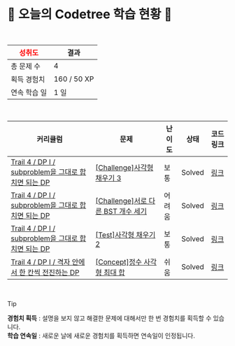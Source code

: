 # 🌲 오늘의 Codetree 학습 현황 🌲

<br />

| <span style="color:red;display:block;text-align:center;"> **성취도**</span> | 결과 |
|---|---|
| 총 문제 수 | 4 |
| 획득 경험치 | 160 / 50 XP |
| 연속 학습 일 | 1 일 |

<br />

|커리큘럼|문제|난이도|상태|코드 링크|
|---|---|---|---|---|
|[Trail 4 / DP I / subproblem을 그대로 합치면 되는 DP](https://www.codetree.ai/trail-info/intermediate-low/)|[[Challenge]사각형 채우기 3](https://www.codetree.ai/trails/complete/curated-cards/challenge-rectangle-fill-3/)|보통|Solved|[링크](https://github.com/dlrkdms125/codingtest/blob/main/250803/%EC%82%AC%EA%B0%81%ED%98%95%20%EC%B1%84%EC%9A%B0%EA%B8%B0%203/rectangle-fill-3.java)|
|[Trail 4 / DP I / subproblem을 그대로 합치면 되는 DP](https://www.codetree.ai/trail-info/intermediate-low/)|[[Challenge]서로 다른 BST 개수 세기](https://www.codetree.ai/trails/complete/curated-cards/challenge-number-of-unique-bst/)|어려움|Solved|[링크](https://github.com/dlrkdms125/codingtest/blob/main/250803/%EC%84%9C%EB%A1%9C%20%EB%8B%A4%EB%A5%B8%20BST%20%EA%B0%9C%EC%88%98%20%EC%84%B8%EA%B8%B0/number-of-unique-bst.java)|
|[Trail 4 / DP I / subproblem을 그대로 합치면 되는 DP](https://www.codetree.ai/trail-info/intermediate-low/)|[[Test]사각형 채우기 2](https://www.codetree.ai/trails/complete/curated-cards/test-rectangle-fill-2/)|보통|Solved|[링크](https://github.com/dlrkdms125/codingtest/blob/main/250803/%EC%82%AC%EA%B0%81%ED%98%95%20%EC%B1%84%EC%9A%B0%EA%B8%B0%202/rectangle-fill-2.java)|
|[Trail 4 / DP I / 격자 안에서 한 칸씩 전진하는 DP](https://www.codetree.ai/trail-info/intermediate-low/)|[[Concept]정수 사각형 최대 합](https://www.codetree.ai/trails/complete/curated-cards/intro-maximum-sum-path-in-square/)|쉬움|Solved|[링크](https://github.com/dlrkdms125/codingtest/blob/main/250803/%EC%A0%95%EC%88%98%20%EC%82%AC%EA%B0%81%ED%98%95%20%EC%B5%9C%EB%8C%80%20%ED%95%A9/maximum-sum-path-in-square.java)|


<br />

> [!TIP]
> **경험치 획득** : 설명을 보지 않고 해결한 문제에 대해서만 한 번 경험치를 획득할 수 있습니다.  
> **학습 연속일** : 새로운 날에 새로운 경험치를 획득하면 연속일이 인정됩니다.

